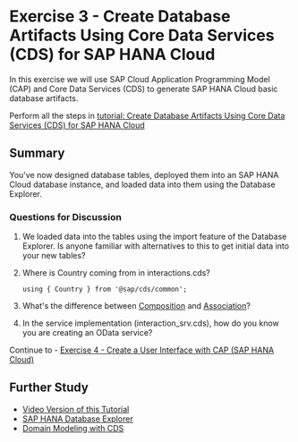 # Exercise 3 - Create Database Artifacts Using Core Data Services (CDS) for SAP HANA Cloud

In this exercise we will use SAP Cloud Application Programming Model (CAP) and Core Data Services (CDS) to generate SAP HANA Cloud basic database artifacts.

Perform all the steps in [tutorial: Create Database Artifacts Using Core Data Services (CDS) for SAP HANA Cloud](https://developers.sap.com/tutorials/hana-cloud-cap-create-database-cds.html)

## Summary

You've now designed database tables, deployed them into an SAP HANA Cloud database instance, and loaded data into them using the Database Explorer.

### Questions for Discussion

1. We loaded data into the tables using the import feature of the Database Explorer. Is anyone familiar with alternatives to this to get initial data into your new tables?

2. Where is Country coming from in interactions.cds?

   ```cds
   using { Country } from '@sap/cds/common';
   ```

3. What's the difference between [Composition](https://cap.cloud.sap/docs/guides/domain-models#compositions--document-oriented-modeling) and [Association](https://cap.cloud.sap/docs/guides/domain-models#associations--structured-models)?

4. In the service implementation (interaction_srv.cds), how do you know you are creating an OData service?

Continue to - [Exercise 4 - Create a User Interface with CAP (SAP HANA Cloud)](../ex4/README.md)

## Further Study

* [Video Version of this Tutorial](https://youtu.be/hlHY7eBriRA)
* [SAP HANA Database Explorer](https://help.sap.com/docs/HANA_CLOUD/a2cea64fa3ac4f90a52405d07600047b/7fa981c8f1b44196b243faeb4afb5793.html)
* [Domain Modeling with CDS](https://cap.cloud.sap/docs/guides/domain-models)
